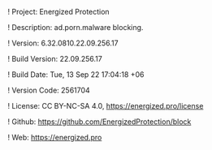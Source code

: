 ! Project: Energized Protection

! Description: ad.porn.malware blocking.

! Version: 6.32.0810.22.09.256.17

! Build Version: 22.09.256.17

! Build Date: Tue, 13 Sep 22 17:04:18 +06

! Version Code: 2561704

! License: CC BY-NC-SA 4.0, https://energized.pro/license

! Github: https://github.com/EnergizedProtection/block

! Web: https://energized.pro

